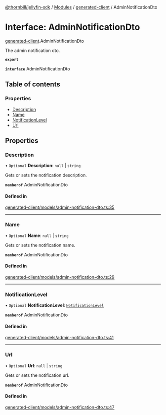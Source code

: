 [@thornbill/jellyfin-sdk](../README.md) / [Modules](../modules.md) / [generated-client](../modules/generated_client.md) / AdminNotificationDto

# Interface: AdminNotificationDto

[generated-client](../modules/generated_client.md).AdminNotificationDto

The admin notification dto.

**`export`**

**`interface`** AdminNotificationDto

## Table of contents

### Properties

- [Description](generated_client.AdminNotificationDto.md#description)
- [Name](generated_client.AdminNotificationDto.md#name)
- [NotificationLevel](generated_client.AdminNotificationDto.md#notificationlevel)
- [Url](generated_client.AdminNotificationDto.md#url)

## Properties

### Description

• `Optional` **Description**: ``null`` \| `string`

Gets or sets the notification description.

**`memberof`** AdminNotificationDto

#### Defined in

[generated-client/models/admin-notification-dto.ts:35](https://github.com/thornbill/jellyfin-sdk-typescript/blob/1142a3e/src/generated-client/models/admin-notification-dto.ts#L35)

___

### Name

• `Optional` **Name**: ``null`` \| `string`

Gets or sets the notification name.

**`memberof`** AdminNotificationDto

#### Defined in

[generated-client/models/admin-notification-dto.ts:29](https://github.com/thornbill/jellyfin-sdk-typescript/blob/1142a3e/src/generated-client/models/admin-notification-dto.ts#L29)

___

### NotificationLevel

• `Optional` **NotificationLevel**: [`NotificationLevel`](../enums/generated_client.NotificationLevel.md)

**`memberof`** AdminNotificationDto

#### Defined in

[generated-client/models/admin-notification-dto.ts:41](https://github.com/thornbill/jellyfin-sdk-typescript/blob/1142a3e/src/generated-client/models/admin-notification-dto.ts#L41)

___

### Url

• `Optional` **Url**: ``null`` \| `string`

Gets or sets the notification url.

**`memberof`** AdminNotificationDto

#### Defined in

[generated-client/models/admin-notification-dto.ts:47](https://github.com/thornbill/jellyfin-sdk-typescript/blob/1142a3e/src/generated-client/models/admin-notification-dto.ts#L47)
